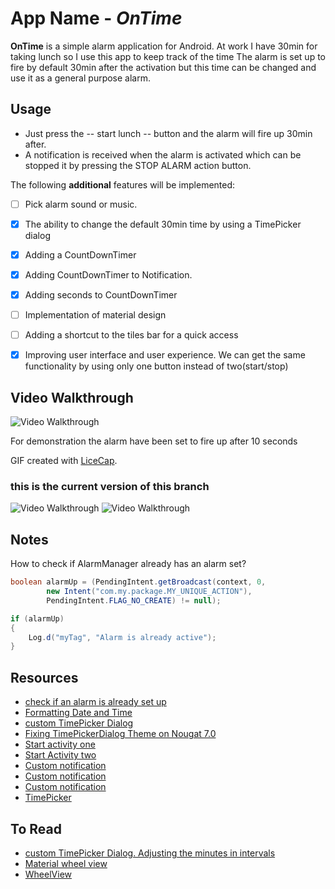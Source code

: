 # App Name - *OnTime*

**OnTime** is a simple alarm application for Android.
At work I have 30min for taking lunch so I use this app to keep track of the time
The alarm is set up to fire by default 30min after the activation but this time can be changed
and use it as a general purpose alarm.



## Usage

* Just press the -- start lunch -- button and the alarm will fire up 30min after.
* A notification is received when the alarm is activated which can be stopped it by pressing the STOP ALARM
action button.


The following **additional** features will be implemented:

- [ ] Pick alarm sound or music.
- [x] The ability to change the default 30min time by using a TimePicker dialog
- [x] Adding a CountDownTimer
- [x] Adding CountDownTimer to Notification.
- [x] Adding seconds to CountDownTimer
- [ ] Implementation of material design
- [ ] Adding a shortcut to the tiles bar for a quick access
- [x] Improving user interface and user experience. We can get the same functionality by using only one button instead of   two(start/stop)


## Video Walkthrough


<img src='http://i.imgur.com/Oa4Opi9.gif' title='Video Walkthrough' width='' alt='Video Walkthrough' />

For demonstration the alarm have been set to fire up after 10 seconds

GIF created with [LiceCap](http://www.cockos.com/licecap/).

### this is the current version of this branch

<img src='http://i.imgur.com/hf3RqDX.gif' title='Video Walkthrough' width='' alt='Video Walkthrough' />

<img src='http://i.imgur.com/L2edNw3.gif' title='Video Walkthrough' width='' alt='Video Walkthrough' />





## Notes

How to check if AlarmManager already has an alarm set?
```java
boolean alarmUp = (PendingIntent.getBroadcast(context, 0,
        new Intent("com.my.package.MY_UNIQUE_ACTION"),
        PendingIntent.FLAG_NO_CREATE) != null);

if (alarmUp)
{
    Log.d("myTag", "Alarm is already active");
}
```

## Resources

- [check if an alarm is already set up ](http://stackoverflow.com/questions/4556670/how-to-check-if-alarmmanager-already-has-an-alarm-set)
- [Formatting Date and Time](http://stackoverflow.com/questions/2271131/display-the-current-time-and-date-in-an-android-application)
- [custom TimePicker Dialog](https://android--examples.blogspot.com/2015/04/timepickerdialog-in-android.html)
- [Fixing TimePickerDialog Theme on Nougat 7.0](https://gist.github.com/jeffdgr8/6bc5f990bf0c13a7334ce385d482af9f)
- [Start activity one](http://stackoverflow.com/questions/11153781/launch-an-activity-when-alarm-is-triggered)
- [Start Activity two](http://stackoverflow.com/questions/26454120/starting-activity-from-alarm-broadcast-receiver-even-when-user-clicked-home-butt)
- [Custom notification](https://www.laurivan.com/android-notifications-with-custom-layout/)
- [Custom notification](http://www.tutorialsface.com/2015/08/android-custom-notification-tutorial/)
- [Custom notification](http://www.androidauthority.com/create-powerful-notifications-708496/)
- [TimePicker](http://stackoverflow.com/questions/26906327/how-to-show-the-hours-only-using-timepicker-in-android)
## To Read
- [custom TimePicker Dialog. Adjusting the minutes in intervals](https://github.com/ziaagikian/Custom-Time-Picker-Dialog)
- [Material wheel view](https://android-arsenal.com/details/1/5184)
- [WheelView](https://github.com/LukeDeighton/WheelView)
